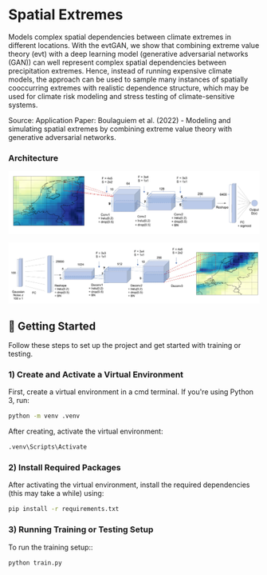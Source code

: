 # Spatial Extremes

Models complex spatial dependencies between climate extremes in different locations. With the evtGAN, we show that combining extreme value theory (evt) with a deep learning model (generative adversarial networks (GAN)) can well represent complex spatial dependencies between precipitation extremes. Hence, instead of running expensive climate models, the approach can be used to sample many instances of spatially cooccurring extremes with realistic dependence structure, which may be used for climate risk modeling and stress testing of climate-sensitive systems.

Source: Application Paper: Boulaguiem et al. (2022) - Modeling and simulating spatial extremes by combining extreme value theory with generative adversarial networks.

### Architecture

![Discriminator](docs/images/Discriminator.jpg)

![Generator](docs/images/Generator.jpg)

## 🚀 Getting Started

Follow these steps to set up the project and get started with training or testing.

### 1️) Create and Activate a Virtual Environment

First, create a virtual environment in a cmd terminal. If you're using Python 3, run:

```bash
python -m venv .venv
```

After creating, activate the virtual environment:

```bash
.venv\Scripts\Activate
```

### 2) Install Required Packages

After activating the virtual environment, install the required dependencies (this may take a while) using:

```bash
pip install -r requirements.txt
```

### 3) Running Training or Testing Setup

To run the training setup::

```bash
python train.py
```
